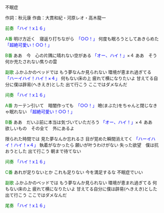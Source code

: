 不眠症

作詞：秋元康
作曲：大貫和紀・河原レオ・高木龍一

<font color=green>前奏</font>
<font color=blue>「ハイ！x１６」</font> 

<font color=green>A番</font>
明け方近く　寝返り打ちながら　<font color=blue>「○○！」</font> 
何度も眠ろうとしてあきらめた <font color=blue>「超絶可愛い！○○！」</font> 

<font color=green>B番</font>
ああ　今　心の片隅に晴れない空がある <font color=blue>「オー、ハイ！」</font>×４ 
ああ　そう何か充たされない焦りの雲

<font color=green>副歌</font>
ふかふかのベッドでは
もう夢なんか見られない
環境が恵まれ過ぎてる　<font color=blue>「ハーイハイ！ハイ！×４」</font>
何もない床の上
疲れて横になりたいよ
甘えてる自分に僕は辟易(へきえき)とした
出て行こう
ここではダメなんだ

<font color=green>间奏</font>
<font color=blue>「ハイ！x１６」</font> 

<font color=green>A番</font>
カーテン引いて　暗闇作っても　<font color=blue>「○○！」</font> 
瞼(まぶた)をちゃんと閉じなきゃ眠れない <font color=blue>「超絶可愛い！○○！」</font> 

<font color=green>B番</font>
ああ　だいぶ前に本当は気づいていただろう <font color=blue>「オー、ハイ！」</font>×４ 
ああ　欲しいもの　その全て　外にあるよ

限られた時間では
見た夢なんか忘れるさ
目が覚めた瞬間消えてく <font color=blue>「ハーイハイ！ハイ！×４」</font> 
執着がなかったら
願いが叶うわけがない
失った欲望　僕は抗おうとした
出て行こう
朝まで待てない

<font color=green>间奏</font>
<font color=blue>「ハイ！x１６」</font> 

<font color=green>C番</font>
あれが足りないとか
これも足りない
今を満足するな
不眠症でいい

<font color=green>副歌</font>
ふかふかのベッドでは
もう夢なんか見られない
環境が恵まれ過ぎてる
何もない床の上
疲れて横になりたいよ
甘えてる自分に僕は辟易(へきえき)とした
出て行こう
ここではダメなんだ

<font color=green>尾奏</font>
<font color=blue>「ハイ！x１６」</font>
